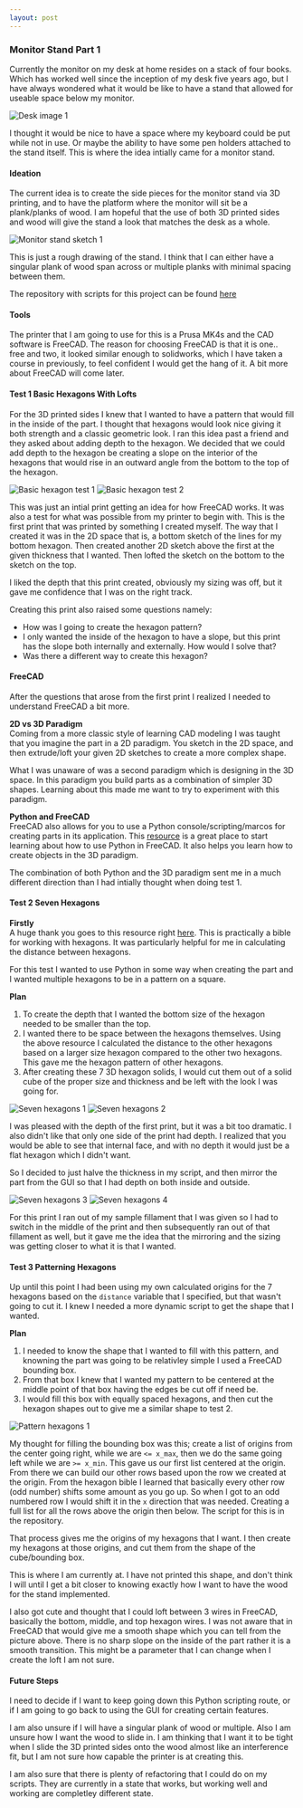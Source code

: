 ```yaml
---
layout: post
---
```


### Monitor Stand Part 1
Currently the monitor on my desk at home resides on a stack of four books. Which has worked well since the inception of my desk five years ago, but I have always wondered what it would be like to have a stand that allowed for useable space below my monitor.


![Desk image 1](/assets/img/desk_image_1.jpg)


I thought it would be nice to have a space where my keyboard could be put while not in use. Or maybe the ability to have some pen holders attached to the stand itself. This is where the idea intially came for a monitor stand.

#### Ideation
The current idea is to create the side pieces for the monitor stand via 3D printing, and to have the platform where the monitor will sit be a plank/planks of wood. I am hopeful that the use of both 3D printed sides and wood will give the stand a look that matches the desk as a whole.


![Monitor stand sketch 1](/assets/img/monitor_stand_sketch_1.jpg)


This is just a rough drawing of the stand. I think that I can either have a singular plank of wood span across or multiple planks with minimal spacing between them.

The repository with scripts for this project can be found [here](https://github.com/frogster-shmd/monitor_stand)

#### Tools
The printer that I am going to use for this is a Prusa MK4s and the CAD software is FreeCAD. The reason for choosing FreeCAD is that it is one.. free and two, it looked similar enough to solidworks, which I have taken a course in previously, to feel confident I would get the hang of it. A bit more about FreeCAD will come later.

#### Test 1 Basic Hexagons With Lofts
For the 3D printed sides I knew that I wanted to have a pattern that would fill in the inside of the part. I thought that hexagons would look nice giving it both strength and a classic geometric look. I ran this idea past a friend and they asked about adding depth to the hexagon. We decided that we could add depth to the hexagon be creating a slope on the interior of the hexagons that would rise in an outward angle from the bottom to the top of the hexagon.


![Basic hexagon test 1](/assets/img/basic_hexagon_test_1.png)
![Basic hexagon test 2](/assets/img/basic_hexagon_test_2.jpg)


This was just an intial print getting an idea for how FreeCAD works. It was also a test for what was possible from my printer to begin with. This is the first print that was printed by something I created myself. The way that I created it was in the 2D space that is, a bottom sketch of the lines for my bottom hexagon. Then created another 2D sketch above the first at the given thickness that I wanted. Then lofted the sketch on the bottom to the sketch on the top.

I liked the depth that this print created, obviously my sizing was off, but it gave me confidence that I was on the right track.

Creating this print also raised some questions namely:
- How was I going to create the hexagon pattern?
- I only wanted the inside of the hexagon to have a slope, but this print has the slope both internally and externally. How would I solve that?
- Was there a different way to create this hexagon?

#### FreeCAD
After the questions that arose from the first print I realized I needed to understand FreeCAD a bit more.

**2D vs 3D Paradigm**\
Coming from a more classic style of learning CAD modeling I was taught that you imagine the part in a 2D paradigm. You sketch in the 2D space, and then extrude/loft your given 2D sketches to create a more complex shape.

What I was unaware of was a second paradigm which is designing in the 3D space. In this paradigm you build parts as a combination of simpler 3D shapes. Learning about this made me want to try to experiment with this paradigm.

**Python and FreeCAD**\
FreeCAD also allows for you to use a Python console/scripting/marcos for creating parts in its application. This [resource](https://wiki.freecad.org/Manual:A_gentle_introduction) is a great place to start learning about how to use Python in FreeCAD. It also helps you learn how to create objects in the 3D paradigm.

The combination of both Python and the 3D paradigm sent me in a much different direction than I had intially thought when doing test 1.

#### Test 2 Seven Hexagons
**Firstly**\
A huge thank you goes to this resource right [here](https://www.redblobgames.com/grids/hexagons). This is practically a bible for working with hexagons. It was particularly helpful for me in calculating the distance between hexagons.

For this test I wanted to use Python in some way when creating the part and I wanted multiple hexagons to be in a pattern on a square.

**Plan**
1. To create the depth that I wanted the bottom size of the hexagon needed to be smaller than the top.
2. I wanted there to be space between the hexagons themselves. Using the above resource I calculated the distance to the other hexagons based on a larger size hexagon compared to the other two hexagons. This gave me the hexagon pattern of other hexagons.
3. After creating these 7 3D hexagon solids, I would cut them out of a solid cube of the proper size and thickness and be left with the look I was going for.


![Seven hexagons 1](/assets/img/seven_hexagons_1.png)
![Seven hexagons 2](/assets/img/seven_hexagons_2.jpg)


I was pleased with the depth of the first print, but it was a bit too dramatic. I also didn't like that only one side of the print had depth. I realized that you would be able to see that internal face, and with no depth it would just be a flat hexagon which I didn't want.

So I decided to just halve the thickness in my script, and then mirror the part from the GUI so that I had depth on both inside and outside.


![Seven hexagons 3](/assets/img/seven_hexagons_3.png)
![Seven hexagons 4](/assets/img/seven_hexagons_4.jpg)


For this print I ran out of my sample fillament that I was given so I had to switch in the middle of the print and then subsequently ran out of that fillament as well, but it gave me the idea that the mirroring and the sizing was getting closer to what it is that I wanted.

#### Test 3 Patterning Hexagons
Up until this point I had been using my own calculated origins for the 7 hexagons based on the `distance` variable that I specified, but that wasn't going to cut it. I knew I needed a more dynamic script to get the shape that I wanted.

**Plan**
1. I needed to know the shape that I wanted to fill with this pattern, and knowning the part was going to be relativley simple I used a FreeCAD bounding box.
2. From that box I knew that I wanted my pattern to be centered at the middle point of that box having the edges be cut off if need be.
3. I would fill this box with equally spaced hexagons, and then cut the hexagon shapes out to give me a similar shape to test 2.

![Pattern hexagons 1](/assets/img/pattern_hexagons_1.png)

My thought for filling the bounding box was this; create a list of origins from the center going right, while we are `<= x_max`, then we do the same going left while we are `>= x_min`. This gave us our first list centered at the origin. From there we can build our other rows based upon the row we created at the origin. From the hexagon bible I learned that basically every other row (odd number) shifts some amount as you go up. So when I got to an odd numbered row I would shift it in the `x` direction that was needed. Creating a full list for all the rows above the origin then below. The script for this is in the repository.

That process gives me the origins of my hexagons that I want. I then create my hexagons at those origins, and cut them from the shape of the cube/bounding box.

This is where I am currently at. I have not printed this shape, and don't think I will until I get a bit closer to knowing exactly how I want to have the wood for the stand implemented.

I also got cute and thought that I could loft between 3 wires in FreeCAD, basically the bottom, middle, and top hexagon wires. I was not aware that in FreeCAD that would give me a smooth shape which you can tell from the picture above. There is no sharp slope on the inside of the part rather it is a smooth transition. This might be a parameter that I can change when I create the loft I am not sure.

#### Future Steps
I need to decide if I want to keep going down this Python scripting route, or if I am going to go back to using the GUI for creating certain features.

I am also unsure if I will have a singular plank of wood or multiple. Also I am unsure how I want the wood to slide in. I am thinking that I want it to be tight when I slide the 3D printed sides onto the wood almost like an interference fit, but I am not sure how capable the printer is at creating this.

I am also sure that there is plenty of refactoring that I could do on my scripts. They are currently in a state that works, but working well and working are completley different state.
